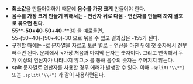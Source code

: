 - **최소값**을 만들어야하기 때문에 **음수를 가장 크게** 만들어야 한다.
- **음수를 가장 크게 만들기 위해서는 - 연산자 뒤로 다음 - 연산자를 만들때 까지 괄호로 묶으면 된다.**  
  55**-**50+40**-**50+40**-**30 을 예로들면,  
  55-(50+40)-(50+40)-30 으로 묶을 수 있고 결과값은 -155가 된다.
- 구현할 때에는 -로 문자열을 자르고 토큰 별로 + 연산을 마친 뒤에 첫 숫자에서 전부 빼주면 된다. 문제에서 <가장 처음과 마지막 문자는 숫자이다. 그리고 연속해서 두 개 이상의 연산자가 나타나지 않고,> 를 통해 음수의 숫자는 주어지지 않는다.
- split 문자열로 연산자를 사용할 경우 에러가 발생할 수 있다. 이때 `.split("\\*")` 또는 `.split("\\+")` 과 같이 사용하면된다.

